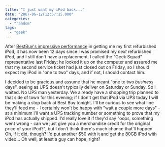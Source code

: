 ```yaml
---
title: "I just want my iPod back..."
date: "2007-06-12T12:57:15.000"
categories: 
  - "random"
tags: 
  - "geek"
---
```


After [BestBuy's impressive performance](http://www.chrishubbs.com/2007/05/31/ipod-replacement-a-for-effort-d-for-results/) in getting me my first refurbished iPod, it has now been 12 days since I was promised my _next_ refurbished iPod, and I still don't have a replacement. I called the "Geek Squad" representative last Friday; he looked it up on the computer and assured me that my second service ticket had just closed out on Friday, so I should expect my iPod in "one to two" days, and if not, I should contact him.

I decided to be gracious and assume that he meant "one to two _business_ days", seeing as UPS doesn't typically deliver on Saturday or Sunday. So I waited. No UPS man yesterday. We already have a shopping trip planned to that side of town for this evening; if I don't get that iPod via UPS today I will be making a stop back at Best Buy tonight. I'll be curious to see what line they'll feed me - I certainly won't be happy with "wait a couple more days" - at a minimum I'll want a UPS tracking number or something to prove that my iPod has actually shipped. I'd really love it if they'd say "oops, something went wrong - can we just give you a merchandise credit for the original price of your iPod?", but I don't think there's much chance that'll happen. Oh, if it did, though? I'd put another $50 with it and get the 80GB iPod with video... Oh well, at least a guy can hope, right?
